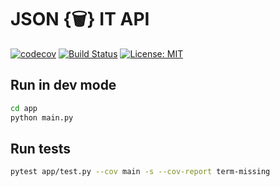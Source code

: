 # JSON {🗑} IT API

[![codecov](https://codecov.io/gh/jsonbinit/jsonbinit-api/branch/master/graph/badge.svg)](https://codecov.io/gh/jsonbinit/jsonbinit-api)
[![Build Status](https://travis-ci.org/jsonbinit/jsonbinit-api.svg?branch=master)](https://travis-ci.org/jsonbinit/jsonbinit-api)
[![License: MIT](https://img.shields.io/badge/License-MIT-blue.svg)](https://github.com/jsonbinit/jsonbinit-api/blob/master/LICENSE)

## Run in dev mode

```sh
cd app
python main.py
```

## Run tests

```sh
pytest app/test.py --cov main -s --cov-report term-missing
```
